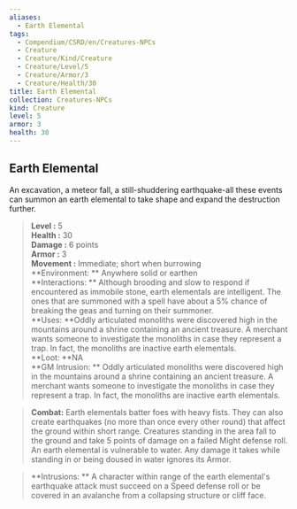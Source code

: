 ```yaml
---
aliases:
  - Earth Elemental
tags:
  - Compendium/CSRD/en/Creatures-NPCs
  - Creature
  - Creature/Kind/Creature
  - Creature/Level/5
  - Creature/Armor/3
  - Creature/Health/30
title: Earth Elemental
collection: Creatures-NPCs
kind: Creature
level: 5
armor: 3
health: 30
---
```

## Earth Elemental  
An excavation, a meteor fall, a still-shuddering earthquake-all these events can summon an earth elemental to take shape and expand the destruction further.  

  
> **Level :** 5  
> **Health :** 30  
> **Damage :** 6 points  
> **Armor :** 3  
> **Movement :** Immediate; short when burrowing  
> **Environment: ** Anywhere solid or earthen  
> **Interactions: ** Although brooding and slow to respond if encountered as immobile stone, earth elementals are intelligent. The ones that are summoned with a spell have about a 5% chance of breaking the geas and turning on their summoner.  
> **Uses: **Oddly articulated monoliths were discovered high in the mountains around a shrine containing an ancient treasure. A merchant wants someone to investigate the monoliths in case they represent a trap. In fact, the monoliths are inactive earth elementals.  
> **Loot: **NA  
> **GM Intrusion: ** Oddly articulated monoliths were discovered high in the mountains around a shrine containing an ancient treasure. A merchant wants someone to investigate the monoliths in case they represent a trap. In fact, the monoliths are inactive earth elementals.  

> **Combat:** 
> Earth elementals batter foes with heavy fists. They can also create earthquakes (no more than once every other round) that affect the ground within short range. Creatures standing in the area fall to the ground and take 5 points of damage on a failed Might defense roll. 
An earth elemental is vulnerable to water. Any damage it takes while standing in or being doused in water ignores its Armor.  
  

> **Intrusions: ** 
> A character within range of the earth elemental's earthquake attack must succeed on a Speed defense roll or be covered in an avalanche from a collapsing structure or cliff face.  
